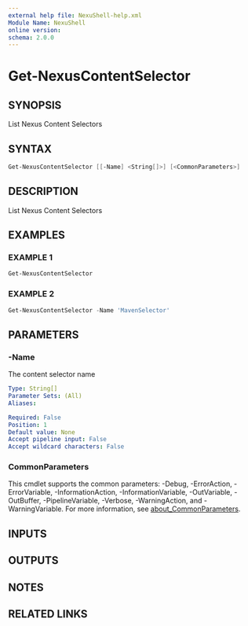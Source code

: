 ```yaml
---
external help file: NexuShell-help.xml
Module Name: NexuShell
online version:
schema: 2.0.0
---
```


# Get-NexusContentSelector

## SYNOPSIS

List Nexus Content Selectors

## SYNTAX

```powershell
Get-NexusContentSelector [[-Name] <String[]>] [<CommonParameters>]
```

## DESCRIPTION

List Nexus Content Selectors

## EXAMPLES

### EXAMPLE 1

```powershell
Get-NexusContentSelector
```

### EXAMPLE 2

```powershell
Get-NexusContentSelector -Name 'MavenSelector'
```

## PARAMETERS

### -Name

The content selector name

```yaml
Type: String[]
Parameter Sets: (All)
Aliases:

Required: False
Position: 1
Default value: None
Accept pipeline input: False
Accept wildcard characters: False
```

### CommonParameters

This cmdlet supports the common parameters: -Debug, -ErrorAction, -ErrorVariable, -InformationAction, -InformationVariable, -OutVariable, -OutBuffer, -PipelineVariable, -Verbose, -WarningAction, and -WarningVariable. For more information, see [about_CommonParameters](http://go.microsoft.com/fwlink/?LinkID=113216).

## INPUTS

## OUTPUTS

## NOTES

## RELATED LINKS
